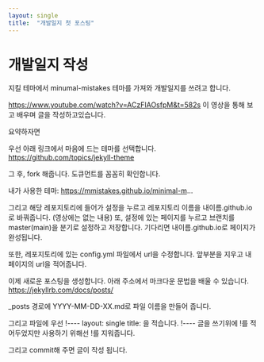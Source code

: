 ```yaml
---
layout: single
title:  "개발일지 첫 포스팅"
---
```


# 개발일지 작성

지킬 테마에서 minumal-mistakes 테마를 가져와 개발일지를 쓰려고 합니다.

https://www.youtube.com/watch?v=ACzFIAOsfpM&t=582s 이 영상을 통해 보고 배우며 글을 작성하고있습니다.

요약하자면

우선 아래 링크에서 마음에 드는 테마를 선택합니다.
https://github.com/topics/jekyll-theme

그 후, fork 해줍니다.
도큐먼트를 꼼꼼히 확인합니다.

내가 사용한 테마: https://mmistakes.github.io/minimal-m...

그리고 해당 레포지토리에 들어가 설정을 누르고 레포지토리 이름을
내이름.github.io로 바꿔줍니다.
(영상에는 없는 내용)
또, 설정에 있는 페이지를 누르고 브랜치를 master(main)을 분기로 설정하고 저장합니다.
기다리면 내이름.github.io로 페이지가 완성됩니다.

또한, 레포지토리에 있는 config.yml 파일에서 url을 수정합니다.
앞부분을 지우고 내 페이지의 url을 적어줍니다.

이제 새로운 포스팅을 생성합니다.
아래 주소에서 마크다운 문법을 배울 수 있습니다.
https://jekyllrb.com/docs/posts/

_posts 경로에 YYYY-MM-DD-XX.md로 파일 이름을 만들어 줍니다.

그리고 파일에 우선
!----
layout: single
title: 을 적습니다.
!----
글을 쓰기위에 !를 적어두었지만 사용하기 위해선 !를 지워줍니다.

그리고 commit해 주면 글이 작성 됩니다.
